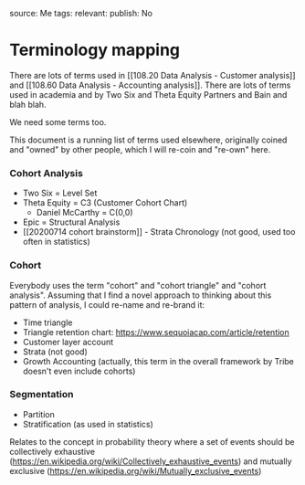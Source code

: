 source: Me
tags: 
relevant: 
publish: No

# Terminology mapping

There are lots of terms used in [[108.20 Data Analysis - Customer analysis]] and [[108.60 Data Analysis - Accounting analysis]]. There are lots of terms used in academia and by Two Six and Theta Equity Partners and Bain and blah blah.

We need some terms too.

This document is a running list of terms used elsewhere, originally coined and "owned" by other people, which I will re-coin and "re-own" here.

### Cohort Analysis
- Two Six = Level Set
- Theta Equity = C3 (Customer Cohort Chart)
    - Daniel McCarthy = C(0,0)
- Epic = Structural Analysis
- [[20200714 cohort brainstorm]]
        - Strata Chronology (not good, used too often in statistics)

### Cohort
Everybody uses the term "cohort" and "cohort triangle" and "cohort analysis". Assuming that I find a novel approach to thinking about this pattern of analysis, I could re-name and re-brand it:

- Time triangle
- Triangle retention chart: https://www.sequoiacap.com/article/retention
- Customer layer account
- Strata (not good)
- Growth Accounting (actually, this term in the overall framework by Tribe doesn't even include cohorts)

### Segmentation

- Partition
- Stratification (as used in statistics)

Relates to the concept in probability theory where a set of events should be collectively exhaustive (https://en.wikipedia.org/wiki/Collectively_exhaustive_events) and mutually exclusive (https://en.wikipedia.org/wiki/Mutually_exclusive_events)

